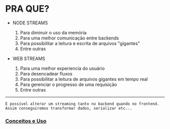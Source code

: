 # PRA QUE?
- NODE STREAMS
  1. Para diminuir o uso da memória
  2. Para uma melhor comunicação entre backends
  3. Para possibilitar a leitura e escrita de arquivos "gigantes"
  4. Entre outras

- WEB STREAMS
  1. Para uma melhor experiencia do usuário 
  2. Para desencadear fluxos
  3. Para possibilitar a leitura de arquivos gigantes em tempo real
  4. Para gerenciar o progresso de uma requisição
  5. Entre outras

___

    É possível alterar um streaming tanto no backend quando no frontend.
    Assim conseguiremos transformar dados, serializar etc... 


### [Conceitos e Uso](2.CONCEITOS_E_USO.MD)

